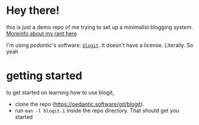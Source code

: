 # Hey there! 

this is just a demo repo of me trying to set up a minimalist 
blogging system. 
[Moreinfo about my rant here](https://github.com/TrevCan/trevcan.github.io/blob/fc6f193f9bd8650497513253b0dbfc5a3f54c270/_posts/2021-11-06-idk-learn-pedantics-blogit.md)

I'm using *pedantic*'s software: [`blogit`](https://pedantic.software/git/blogit). 
It doesn't have a license. Literally. So yeah

# getting started
to get started on learning how to use blogit, 
- clone the repo (https://pedantic.software/git/blogit).
- run `man -l blogit.1` inside the repo directory. That should get you
	started
	
	
